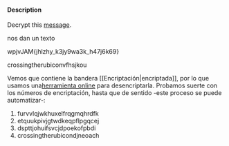 #### Description

Decrypt this [message](https://jupiter.challenges.picoctf.org/static/49f31c8f17817dc2d367428c9e5ab0bc/ciphertext).

nos dan un texto 

wpjvJAM{jhlzhy_k3jy9wa3k_h47j6k69}

crossingtherubiconvfhsjkou

Vemos que contiene la bandera [[Encriptación|encriptada]], por lo que usamos una[herramienta online](https://calculado.net/cifrado-cesar-codificador-decodificador-en-linea) para desencriptarla. Probamos suerte con los números de encriptación, hasta que de sentido -este proceso se puede automatizar-:

1. furvvlqjwkhuxelfrqgmqhrdfk
2. etquukpivjgtwdkeqpflpgqcej
3. dspttjohuifsvcjdpoekofpbdi
4. crossingtherubicondjneoach